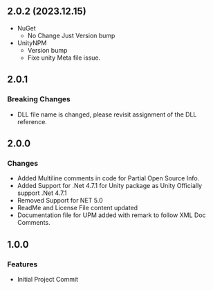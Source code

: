## 2.0.2 (2023.12.15)
- NuGet
  - No Change Just Version bump
- UnityNPM
  - Version bump
  - Fixe unity Meta file issue.

## 2.0.1
### Breaking Changes
- DLL file name is changed, please revisit assignment of the DLL reference.

## 2.0.0
### Changes
- Added Multiline comments in code for Partial Open Source Info.
- Added Support for .Net 4.7.1 for Unity package as Unity Officially support .Net 4.7.1
- Removed Support for NET 5.0
- ReadMe and License File content updated
- Documentation file for UPM added with remark to follow XML Doc Comments.

## 1.0.0
### Features
* Initial Project Commit
